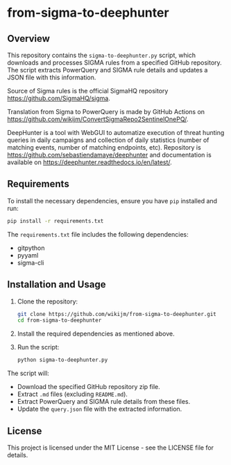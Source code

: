 # from-sigma-to-deephunter
## Overview

This repository contains the `sigma-to-deephunter.py` script, which downloads and processes SIGMA rules from a specified GitHub repository.
The script extracts PowerQuery and SIGMA rule details and updates a JSON file with this information.

Source of Sigma rules is the official SigmaHQ repository https://github.com/SigmaHQ/sigma.

Translation from Sigma to PowerQuery is made by GitHub Actions on https://github.com/wikijm/ConvertSigmaRepo2SentinelOnePQ/.

DeepHunter is a tool with WebGUI to automatize execution of threat hunting queries in daily campaigns and collection of daily statistics (number of matching events, number of matching endpoints, etc). Repository is https://github.com/sebastiendamaye/deephunter and documentation is available on https://deephunter.readthedocs.io/en/latest/.

## Requirements
To install the necessary dependencies, ensure you have `pip` installed and run:

```sh
pip install -r requirements.txt
```

The `requirements.txt` file includes the following dependencies:
- gitpython
- pyyaml
- sigma-cli

## Installation and Usage
1. Clone the repository:
    ```sh
    git clone https://github.com/wikijm/from-sigma-to-deephunter.git
    cd from-sigma-to-deephunter
    ```

2. Install the required dependencies as mentioned above.

3. Run the script:
    ```sh
    python sigma-to-deephunter.py
    ```

The script will:
- Download the specified GitHub repository zip file.
- Extract `.md` files (excluding `README.md`).
- Extract PowerQuery and SIGMA rule details from these files.
- Update the `query.json` file with the extracted information.

## License
This project is licensed under the MIT License - see the LICENSE file for details.
